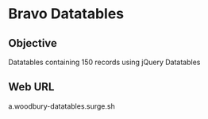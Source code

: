 # Bravo Datatables

## Objective
Datatables containing 150 records using jQuery Datatables

## Web URL
a.woodbury-datatables.surge.sh
